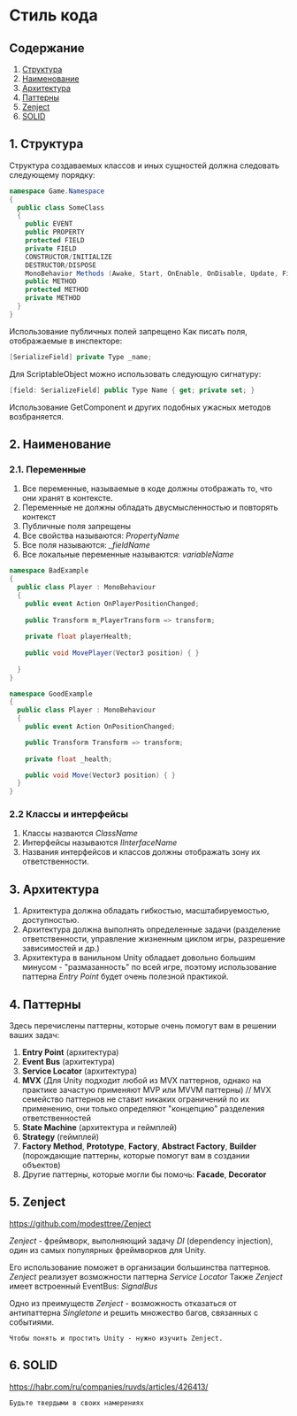 # Стиль кода
## Содержание
1. [Структура](#1-структура)
2. [Наименование](#2-наименование)
3. [Архитектура](#3-архитектура)
4. [Паттерны](#4-паттерны)
5. [Zenject](#5-zenject)
6. [SOLID](#6-solid)

## 1. Структура
Структура создаваемых классов и иных сущностей должна следовать следующему порядку:
```csharp
namespace Game.Namespace
{
  public class SomeClass
  {
    public EVENT
    public PROPERTY
    protected FIELD
    private FIELD
    CONSTRUCTOR/INITIALIZE
    DESTRUCTOR/DISPOSE
    MonoBehavior Methods (Awake, Start, OnEnable, OnDisable, Update, FixedUpdate, etc.)
    public METHOD
    protected METHOD
    private METHOD
  }
}
```
Использование публичных полей запрещено
Как писать поля, отображаемые в инспекторе:
```csharp
[SerializeField] private Type _name;
```
Для ScriptableObject можно использовать следующую сигнатуру:
```csharp
[field: SerializeField] public Type Name { get; private set; }
```
Использование GetComponent и других подобных ужасных методов возбраняется.

## 2. Наименование
### 2.1. Переменные
1. Все переменные, называемые в коде должны отображать то, что они хранят в контексте.
2. Переменные не должны обладать двусмысленностью и повторять контекст
3. Публичные поля запрещены
4. Все свойства называются: *PropertyName*
5. Все поля называются: *_fieldName*
6. Все локальные переменные называются: *variableName*
```csharp
namespace BadExample
{
  public class Player : MonoBehaviour
  {
    public event Action OnPlayerPositionChanged;
    
    public Transform m_PlayerTransform => transform;
  
    private float playerHealth;
    
    public void MovePlayer(Vector3 position) { }
    
  }
}

namespace GoodExample
{
  public class Player : MonoBehaviour
  {
    public event Action OnPositionChanged;    

    public Transform Transform => transform;
    
    private float _health;

    public void Move(Vector3 position) { }
  }
}
```

### 2.2 Классы и интерфейсы
1. Классы назваются *ClassName*
2. Интерфейсы называются *IInterfaceName*
3. Названия интерфейсов и классов должны отображать зону их ответственности.

## 3. Архитектура
1. Архитектура должна обладать гибкостью, масштабируемостью, доступностью.
2. Архитектура должна выполнять определенные задачи (разделение ответственности, управление жизненным циклом игры, разрешение зависимостей и др.)
3. Архитектура в ванильном Unity обладает довольно большим минусом - "размазанность" по всей игре, поэтому использование паттерна *Entry Point* будет очень полезной практикой.

## 4. Паттерны
Здесь перечислены паттерны, которые очень помогут вам в решении ваших задач:
1. **Entry Point** (архитектура)
2. **Event Bus** (архитектура)
3. **Service Locator** (архитектура)
3. **MVX** (Для Unity подходит любой из MVX паттернов, однако на практике зачастую применяют MVP или MVVM паттерны)
// MVX семейство паттернов не ставит никаких ограничений по их применению, они только определяют "концепцию" разделения ответственностей
4. **State Machine** (архитектура и геймплей)
5. **Strategy** (геймплей)
6. **Factory Method**, **Prototype**, **Factory**, **Abstract Factory**, **Builder** (порождающие паттерны, которые помогут вам в создании объектов)
7. Другие паттерны, которые могли бы помочь: **Facade**, **Decorator**

## 5. Zenject
https://github.com/modesttree/Zenject

*Zenject* - фреймворк, выполняющий задачу *DI* (dependency injection), один из самых популярных фреймворков для Unity.

Его использование поможет в организации большинства паттернов.
*Zenject* реализует возможности паттерна *Service Locator* 
Также *Zenject* имеет встроенный EventBus: *SignalBus*

Одно из преимуществ *Zenject* - возможность отказаться от антипаттерна *Singletone* и решить множество багов, связанных с событиями.

```
Чтобы понять и простить Unity - нужно изучить Zenject.
```

## 6. SOLID
https://habr.com/ru/companies/ruvds/articles/426413/

```
Будьте твердыми в своих намерениях
```
